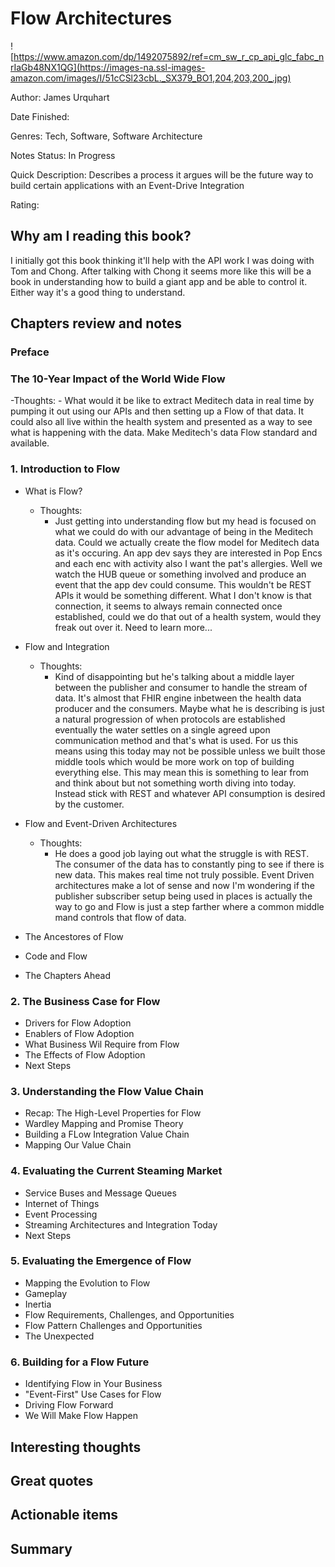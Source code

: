 # Flow Architectures
![https://www.amazon.com/dp/1492075892/ref=cm_sw_r_cp_api_glc_fabc_nrIaGb48NX1QG](https://images-na.ssl-images-amazon.com/images/I/51cCSl23cbL._SX379_BO1,204,203,200_.jpg)

Author: James Urquhart

Date Finished: 

Genres: Tech, Software, Software Architecture

Notes Status: In Progress

Quick Description: Describes a process it argues will be the future way to build certain applications with an Event-Drive Integration

Rating: 

## Why am I reading this book?
I initially got this book thinking it'll help with the API work I was doing with Tom and Chong. After talking with Chong it seems more like this will be a book in understanding how to build a giant app and be able to control it. Either way it's a good thing to understand.

## Chapters review and notes
### Preface
### The 10-Year Impact of the World Wide Flow
-Thoughts: 
    - What would it be like to extract Meditech data in real time by pumping it out using our APIs and then setting up a Flow of that data. It could also all live within the health system and presented as a way to see what is happening with the data. Make Meditech's data Flow standard and available.

### 1. Introduction to Flow
- What is Flow?
    - Thoughts:
        - Just getting into understanding flow but my head is focused on what we could do with our advantage of being in the Meditech data. Could we actually create the flow model for Meditech data as it's occuring. An app dev says they are interested in Pop Encs and each enc with activity also I want the pat's allergies. Well we watch the HUB queue or something involved and produce an event that the app dev could consume. This wouldn't be REST APIs it would be something different. What I don't know is that connection, it seems to always remain connected once established, could we do that out of a health system, would they freak out over it. Need to learn more...
        
- Flow and Integration
    - Thoughts:
        - Kind of disappointing but he's talking about a middle layer between the publisher and consumer to handle the stream of data. It's almost that FHIR engine inbetween the health data producer and the consumers. Maybe what he is describing is just a natural progression of when protocols are established eventually the water settles on a single agreed upon communication method and that's what is used. For us this means using this today may not be possible unless we built those middle tools which would be more work on top of building everything else. This may mean this is something to lear from and think about but not something worth diving into today. Instead stick with REST and whatever API consumption is desired by the customer.

- Flow and Event-Driven Architectures
    - Thoughts: 
        - He does a good job laying out what the struggle is with REST. The consumer of the data has to constantly ping to see if there is new data. This makes real time not truly possible. Event Driven architectures make a lot of sense and now I'm wondering if the publisher subscriber setup being used in places is actually the way to go and Flow is just a step farther where a common middle mand controls that flow of data.

- The Ancestores of Flow
- Code and Flow
- The Chapters Ahead

### 2. The Business Case for Flow
- Drivers for Flow Adoption
- Enablers of Flow Adoption
- What Business Wil Require from Flow
- The Effects of Flow Adoption
- Next Steps

### 3. Understanding the Flow Value Chain
- Recap: The High-Level Properties for Flow
- Wardley Mapping and Promise Theory
- Building a FLow Integration Value Chain
- Mapping Our Value Chain

### 4. Evaluating the Current Steaming Market
- Service Buses and Message Queues
- Internet of Things
- Event Processing
- Streaming Architectures and Integration Today
- Next Steps

### 5. Evaluating the Emergence of Flow
- Mapping the Evolution to Flow
- Gameplay
- Inertia
- Flow Requirements, Challenges, and Opportunities
- Flow Pattern Challenges and Opportunities
- The Unexpected

### 6. Building for a Flow Future
- Identifying Flow in Your Business
- "Event-First" Use Cases for Flow
- Driving Flow Forward
- We Will Make Flow Happen

## Interesting thoughts


## Great quotes


## Actionable items


## Summary


